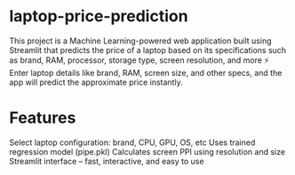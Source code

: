 # laptop-price-prediction
This project is a Machine Learning-powered web application built using Streamlit that predicts the price of a laptop based on its specifications such as brand, RAM, processor, storage type, screen resolution, and more
⚡ Enter laptop details like brand, RAM, screen size, and other specs, and the app will predict the approximate price instantly.
# Features
Select laptop configuration: brand, CPU, GPU, OS, etc
Uses trained regression model (pipe.pkl)
Calculates screen PPI using resolution and size
Streamlit interface – fast, interactive, and easy to use
